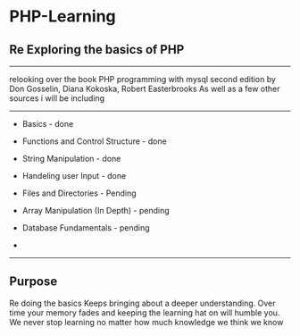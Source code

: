 # PHP-Learning
<h2>Re Exploring the basics of PHP</h2>


<hr>
relooking over the book PHP programming with mysql second edition by Don Gosselin, Diana Kokoska, Robert Easterbrooks As well as a few other sources i will be including

<hr>

<ul>
  <li><p>Basics                          - done</p></li>
  <li><p>Functions and Control Structure - done</p></li>
  <li><p>String Manipulation             - done</p></li>
  <li><p>Handeling user Input            - done</p></li>
  <li><p>Files and Directories           - Pending</p></li>
  <li><p>Array Manipulation (In Depth)   - pending</p></li>
  <li><p>Database Fundamentals           - pending</p></li>
  <li><p></p></li>

</ul>

<hr>
<h2>Purpose</h2>
<p>Re doing the basics Keeps bringing about a deeper understanding. Over time your memory fades and keeping the learning hat on will humble you. <br> We never stop learning no matter how much knowledge we think we know</p>
